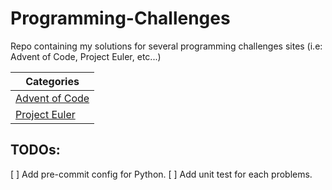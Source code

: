 # Programming-Challenges
Repo containing my solutions for several programming challenges sites (i.e: Advent of Code, Project Euler, etc...)



| Categories|
| ----------|
| [Advent of Code](https://github.com/VivaainNg/Programming-Challenges/tree/main/advent-of-code)|
| [Project Euler](https://github.com/VivaainNg/Programming-Challenges/tree/main/project-euler) |



## TODOs:

[ ] Add pre-commit config for Python.
[ ] Add unit test for each problems.
